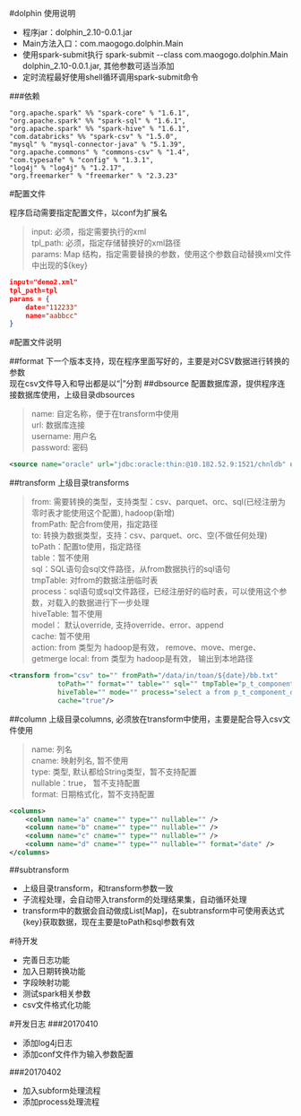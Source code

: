 #dolphin 使用说明

* 程序jar：dolphin_2.10-0.0.1.jar
* Main方法入口：com.maogogo.dolphin.Main
* 使用spark-submit执行 spark-submit --class com.maogogo.dolphin.Main dolphin_2.10-0.0.1.jar, 其他参数可适当添加
* 定时流程最好使用shell循环调用spark-submit命令

###依赖

```
"org.apache.spark" %% "spark-core" % "1.6.1",
"org.apache.spark" %% "spark-sql" % "1.6.1",
"org.apache.spark" %% "spark-hive" % "1.6.1",
"com.databricks" %% "spark-csv" % "1.5.0",
"mysql" % "mysql-connector-java" % "5.1.39",
"org.apache.commons" % "commons-csv" % "1.4",
"com.typesafe" % "config" % "1.3.1",
"log4j" % "log4j" % "1.2.17",
"org.freemarker" % "freemarker" % "2.3.23"
```


#配置文件

程序启动需要指定配置文件，以conf为扩展名

> input: 必须，指定需要执行的xml<br>
> tpl_path: 必须，指定存储替换好的xml路径<br>
> params: Map 结构，指定需要替换的参数，使用这个参数自动替换xml文件中出现的${key}


```json
input="demo2.xml"
tpl_path=tpl
params = {
	date="112233"
	name="aabbcc"
}
```


#配置文件说明

##format
下一个版本支持，现在程序里面写好的，主要是对CSV数据进行转换的参数<br>
现在csv文件导入和导出都是以“|”分割
##dbsource
配置数据库源，提供程序连接数据库使用，上级目录dbsources

> name: 自定名称，便于在transform中使用<br>
> url: 数据库连接<br>
> username: 用户名<br>
> password: 密码<br>

```xml
<source name="oracle" url="jdbc:oracle:thin:@10.182.52.9:1521/chnldb" username="channel" password="channel" />
```

##transform
上级目录transforms

> from: 需要转换的类型，支持类型：csv、parquet、orc、sql(已经注册为零时表才能使用这个配置), hadoop(新增)<br>
> fromPath: 配合from使用，指定路径<br>
> to: 转换为数据类型，支持：csv、parquet、orc、空(不做任何处理)<br>
> toPath：配置to使用，指定路径<br>
> table：暂不使用<br>
> sql：SQL语句会sql文件路径，从from数据执行的sql语句<br>
> tmpTable: 对from的数据注册临时表<br>
> process：sql语句或sql文件路径，已经注册好的临时表，可以使用这个参数，对载入的数据进行下一步处理<br>
> hiveTable: 暂不使用<br>
> model： 默认override, 支持override、error、append<br>
> cache: 暂不使用<br>
> action: from 类型为 hadoop是有效， remove、move、merge、getmerge
> local:  from 类型为 hadoop是有效， 输出到本地路径


```xml
<transform from="csv" to="" fromPath="/data/in/toan/${date}/bb.txt"
			toPath="" format="" table="" sql="" tmpTable="p_t_component_d"
			hiveTable="" mode="" process="select a from p_t_component_d group by a"
			cache="true"/>
```

##column
上级目录columns, 必须放在transform中使用，主要是配合导入csv文件使用

> name: 列名<br>
> cname: 映射列名, 暂不使用<br>
> type: 类型, 默认都给String类型，暂不支持配置<br>
> nullable：true， 暂不支持配置<br>
> format: 日期格式化，暂不支持配置<br>

```xml
<columns>
	<column name="a" cname="" type="" nullable="" />
	<column name="b" cname="" type="" nullable="" />
	<column name="c" cname="" type="" nullable="" />
	<column name="d" cname="" type="" nullable="" format="date" />
</columns>
```

##subtransform

* 上级目录transform，和transform参数一致
* 子流程处理，会自动带入transform的处理结果集，自动循环处理
* transform中的数据会自动做成List[Map]，在subtransform中可使用表达式{key}获取数据，现在主要是toPath和sql参数有效

#待开发
* 完善日志功能
* 加入日期转换功能
* 字段映射功能
* 测试spark相关参数
* csv文件格式化功能

#开发日志
###20170410
* 添加log4j日志
* 添加conf文件作为输入参数配置

###20170402
* 加入subform处理流程
* 添加process处理流程







